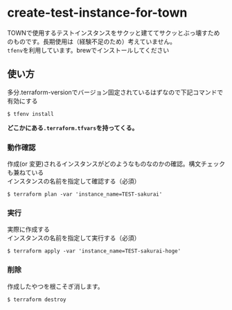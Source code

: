# create-test-instance-for-town

TOWNで使用するテストインスタンスをサクッと建ててサクッとぶっ壊すためのものです。長期使用は（経験不足のため）考えていません。  
`tfenv`を利用しています。brewでインストールしてください
## 使い方

多分.terraform-versionでバージョン固定されているはずなので下記コマンドで有効にする

```
$ tfenv install
```

**どこかにある`.terraform.tfvars`を持ってくる。**

### 動作確認

作成(or 変更)されるインスタンスがどのようなものなのかの確認。構文チェックも兼ねている  
インスタンスの名前を指定して確認する（必須）

```
$ terraform plan -var 'instance_name=TEST-sakurai'
```

### 実行

実際に作成する  
インスタンスの名前を指定して実行する（必須）

```
$ terraform apply -var 'instance_name=TEST-sakurai-hoge'
```

### 削除

作成したやつを根こそぎ消します。

```
$ terraform destroy
```